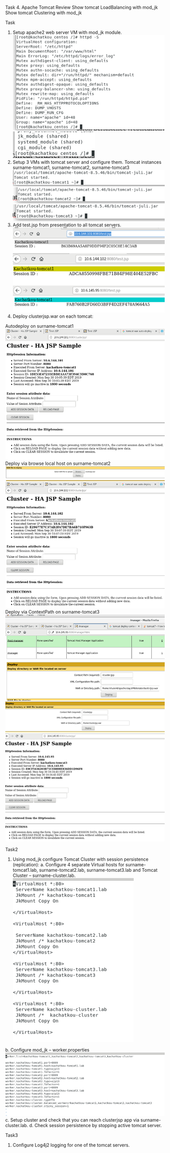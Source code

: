 Task 4. Apache Tomcat
Review
Show tomcat LoadBalancing with mod_jk
Show tomcat Clustering with mod_jk

Task

1. Setup apache2 web server VM with mod_jk module.
   	![Image](/images/3_1.png) 
	![Image](/images/3_2.png) 
2. Setup 3 VMs with tomcat server and configure them. Tomcat instances surname-tomcat1, surname-tomcat2, surname-tomcat3
 	![Image](/images/3_3.png) 
	![Image](/images/3_4.png) 
	![Image](/images/3_5.png) 
3. Add test.jsp from presentation to all tomcat servers.
       	![Image](/images/3_6.png) 
	![Image](/images/3_7.png) 
	![Image](/images/3_8.png)
4. Deploy clusterjsp.war on each tomcat:
 
Autodeploy on surname-tomcat1
	![Image](/images/3_9.png)
Deploy via browse local host on surname-tomcat2
	![Image](/images/3_10.png)
        ![Image](/images/3_11.png)
Deploy via ContextPath on surname-tomcat3
	![Image](/images/3_12.png)
	![Image](/images/3_13.png)
	![Image](/images/3_14.png)

Task2
1. Using mod_jk configure Tomcat Cluster with session persistence (replication):
a. Configure 4 separate Virtual hosts for surname-tomcat1.lab, surname-tomcat2.lab, surname-tomcat3.lab and Tomcat Cluster – surname-cluster.lab.
        ![Image](/images/3_15.png)
		
b. Configure mod_jk – worker.properties
	![Image](/images/3_16.png)
c. Setup cluster and check that you can reach clusterjsp app via surname-cluster.lab.
d. Check session persistence by stopping active tomcat server.

Task3
1. Configure Log4j2 logging for one of the tomcat servers.
